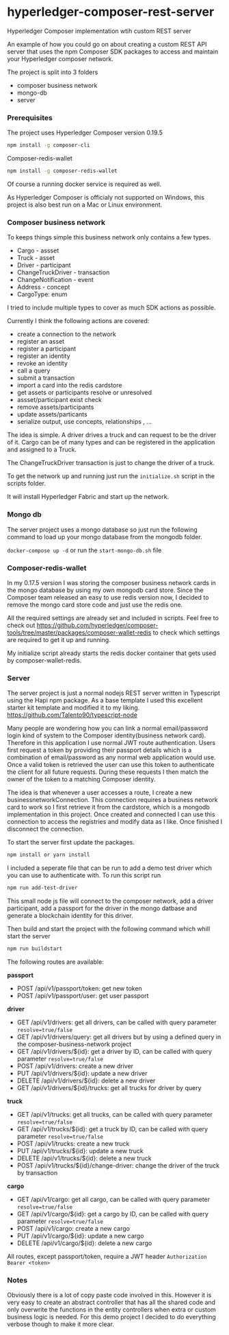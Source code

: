 # hyperledger-composer-rest-server
Hyperledger Composer implementation wtih custom REST server

An example of how you could go on about creating a custom REST API server that uses the npm Composer SDK packages to access and maintain your Hyperledger composer network.  



The project is split into 3 folders

- composer business network
- mongo-db
- server

### Prerequisites


The project uses Hyperledger Composer version 0.19.5

``` bash
npm install -g composer-cli
```

Composer-redis-wallet
``` bash
npm install -g composer-redis-wallet
```

Of course a running docker service is required as well.

As Hyperledger Composer is officialy not supported on Windows, this project is also best run on a Mac or Linux environment.

### Composer business network

To keeps things simple this business network only contains a few types.

- Cargo - assset
- Truck - asset
- Driver - participant
- ChangeTruckDriver - transaction
- ChangeNotification - event
- Address - concept
- CargoType: enum

I tried to include multiple types to cover as much SDK actions as possible.  

Currently I think the following actions are covered:
* create a connection to the network
* register an asset
* register a participant
* register an identity
* revoke an identity
* call a query
* submit a transaction
* import a card into the redis cardstore
* get assets or participants resolve or unresolved
* assset/participant exist check
* remove assets/participants
* update assets/particants
* serialize output, use concepts, relationships , ...


The idea is simple.   A driver drives a truck and can request to be the driver of it.  Cargo can be of many types and can be registered in the application and assigned to a Truck.

The ChangeTruckDriver transaction is just to change the driver of a truck.

To get the network up and running just run the `initialize.sh` script in the scripts folder.

It will install Hyperledger Fabric and start up the network.

### Mongo db

The server project uses a mongo database so just run the following command to load up your mongo database from the mongodb folder.

`docker-compose up -d` or run the `start-mongo-db.sh` file

### Composer-redis-wallet

In my 0.17.5 version I was storing the composer business network cards in the mongo database by using my own mongodb card store.  Since the Composer team released an easy to use redis version now, I decided to remove the mongo card store code and just use the redis one.

All the required settings are already set and included in scripts.  Feel free to check out https://github.com/hyperledger/composer-tools/tree/master/packages/composer-wallet-redis to check which settings are required to get it up and running. 

My initialize script already starts the redis docker container that gets used by composer-wallet-redis.

### Server

The server project is just a normal nodejs REST server written in Typescript using the Hapi npm package.  As a base template I used this excellent starter kit template and modified it to my liking. https://github.com/Talento90/typescript-node


Many people are wondering how you can link a normal email/password login kind of system to the Composer identity(business network card).  Therefore in this application I use normal JWT route authentication.   Users first request a token by providing their passport details which is a combination of email/password as any normal web application would use. Once a valid token is retrieved the user can use this token to authenticate the client for all future requests.  During these requests I then match the owner of the token to a matching Composer identity.


The idea is that whenever a user accesses a route, I create a new businessnetworkConnection.  This connection requires a business network card to work so I first retrieve it from the cardstore, which is a mongodb implementation in this project.
Once created and connected I can use this connection to access the registries and modify data as I like.  Once finished I disconnect the connection.


To start the server first update the packages.

``` bash
npm install or yarn install
```

I included a seperate file that can be run to add a demo test driver which you can use to authenticate with. To run this script run

``` bash
npm run add-test-driver
```

This small node js file will connect to the composer network, add a driver participant, add a passport for the driver in the mongo datbase and generate a blockchain identity for this driver.

Then build and start the project with the following command which whill start the server

``` bash
npm run buildstart
```

The following routes are available:

**passport**

- POST /api/v1/passport/token:  get new token
- POST /api/v1/passport/user:  get user passport

**driver**

- GET /api/v1/drivers:  get all drivers, can be called with query parameter `resolve=true/false`
- GET /api/v1/drivers/query:  get all drivers but by using a defined query in the composer-business-network project
- GET /api/v1/drivers/${id}:  get a driver by ID, can be called with query parameter `resolve=true/false`
- POST /api/v1/drivers: create a new driver
- PUT /api/v1/drivers/${id}: update a new driver
- DELETE /api/v1/drivers/${id}: delete a new driver
- GET /api/v1/drivers/${id}/trucks: get all trucks for driver by query

**truck**

- GET /api/v1/trucks:  get all trucks, can be called with query parameter `resolve=true/false`
- GET /api/v1/trucks/${id}:  get a truck by ID, can be called with query parameter `resolve=true/false`
- POST /api/v1/trucks: create a new truck
- PUT /api/v1/trucks/${id}: update a new truck
- DELETE /api/v1/trucks/${id}: delete a new truck
- POST /api/v1/trucks/${id}/change-driver: change the driver of the truck by transaction

**cargo**

- GET /api/v1/cargo:  get all cargo, can be called with query parameter `resolve=true/false`
- GET /api/v1/cargo/${id}:  get a cargo by ID, can be called with query parameter `resolve=true/false`
- POST /api/v1/cargo: create a new cargo
- PUT /api/v1/cargo/${id}: update a new cargo
- DELETE /api/v1/cargo/${id}: delete a new cargo


All routes, except passport/token, require a JWT header `Authorization Bearer <token>`

### Notes

Obviously there is a lot of copy paste code involved in this. However it is very easy to create an abstract controller that has all the shared code and only overwrite the functions in the entity controllers when extra or custom business logic is needed.  For this demo project I decided to do everything verbose though to make it more clear.
